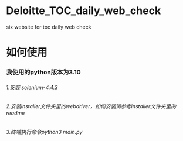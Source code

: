 # Deloitte_TOC_daily_web_check
six website for toc daily web check

# 如何使用
### 我使用的python版本为3.10
###### 1.安装 selenium-4.4.3
###### 2.安装installer文件夹里的webdriver，如何安装请参考installer文件夹里的readme
###### 3.终端执行命令python3 main.py


